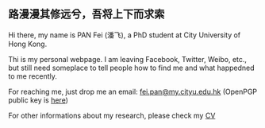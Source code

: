 ## 路漫漫其修远兮，吾将上下而求索

Hi there, my name is PAN Fei (潘飞), a PhD student at City University of Hong Kong.

Thi is my personal webpage. I am leaving Facebook, Twitter, Weibo, etc., but still need someplace to tell people how to find me and what happedned to me recently.

For reaching me, just drop me an email: fei.pan@my.cityu.edu.hk (OpenPGP public key is [here](https://github.com/fei-pan/fei_pan.github.io/blob/master/publickey.fei.pan%40my.cityu.edu.hk.asc))

For other informations about my research, please check my [CV](https://github.com/fei-pan/fei_pan.github.io/raw/master/CV_Eng_Simp.pdf)
